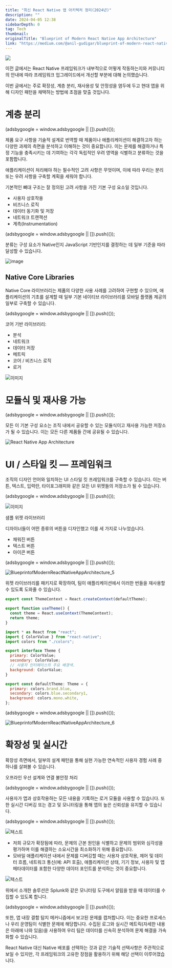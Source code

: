 ```yaml
---
title: "최신 React Native 앱 아키텍처 정리(2024년)"
description: ""
date: 2024-04-05 12:38
sidebarDepth: 0
tag: Tech
thumbnail: 
originalTitle: "Blueprint of Modern React Native App Architecture"
link: "https://medium.com/@anil-gudigar/blueprint-of-modern-react-native-app-architecture-ba432deffdde"
---
```



<img src="./img/BlueprintofModernReactNativeAppArchitecture_0.png" />

이전 글에서는 React Native 프레임워크가 내부적으로 어떻게 작동하는지와 커뮤니티의 안내에 따라 프레임워크 업그레이드에서 개선할 부분에 대해 논의했습니다.

이번 글에서는 주로 확장성, 계층 분리, 재사용성 및 안정성을 염두에 두고 현대 앱을 위해 디자인 패턴을 채택하는 방법에 초점을 맞출 것입니다.

# 계층 분리

<!-- ui-log 수평형 -->
<ins class="adsbygoogle"
  style="display:block"
  data-ad-client="ca-pub-4877378276818686"
  data-ad-slot="9743150776"
  data-ad-format="auto"
  data-full-width-responsive="true"></ins>
<component is="script">
(adsbygoogle = window.adsbygoogle || []).push({});
</component>

제품 요구 사항을 기술적 설계로 번역할 때 제품이나 애플리케이션이 해결하고자 하는 다양한 과제의 측면을 분석하고 이해하는 것이 중요합니다. 이는 문제를 해결하거나 특정 기능을 충족시키는 데 기여하는 각각 독립적인 우려 영역을 식별하고 분류하는 것을 포함합니다.

애플리케이션이 처리해야 하는 필수적인 고려 사항은 무엇이며, 이에 따라 우리는 분리 또는 우려 사항을 구축할 계획을 세워야 합니다.

기본적인 뼈대 구조는 잘 정의된 고려 사항을 가진 기본 구성 요소일 것입니다.

- 사용자 상호작용
- 비즈니스 로직
- 데이터 동기화 및 저장
- 네트워크 트랜잭션
- 계측(Instrumentation)

<!-- ui-log 수평형 -->
<ins class="adsbygoogle"
  style="display:block"
  data-ad-client="ca-pub-4877378276818686"
  data-ad-slot="9743150776"
  data-ad-format="auto"
  data-full-width-responsive="true"></ins>
<component is="script">
(adsbygoogle = window.adsbygoogle || []).push({});
</component>

분류는 구성 요소가 Native인지 JavaScript 기반인지를 결정하는 데 일부 기준을 따라 달성할 수 있습니다.

![image](./img/BlueprintofModernReactNativeAppArchitecture_1.png)

## Native Core Libraries

Native Core 라이브러리는 제품의 다양한 사용 사례를 고려하여 구현할 수 있으며, 애플리케이션의 기초를 설계할 때 일부 기본 네이티브 라이브러리를 모바일 플랫폼 제공의 일부로 구축할 수 있습니다.

<!-- ui-log 수평형 -->
<ins class="adsbygoogle"
  style="display:block"
  data-ad-client="ca-pub-4877378276818686"
  data-ad-slot="9743150776"
  data-ad-format="auto"
  data-full-width-responsive="true"></ins>
<component is="script">
(adsbygoogle = window.adsbygoogle || []).push({});
</component>

코어 기반 라이브러리:

- 분석
- 네트워크
- 데이터 저장
- 메트릭
- 코어 / 비즈니스 로직
- 로거

![이미지](./img/BlueprintofModernReactNativeAppArchitecture_2.png)

# 모듈식 및 재사용 가능

<!-- ui-log 수평형 -->
<ins class="adsbygoogle"
  style="display:block"
  data-ad-client="ca-pub-4877378276818686"
  data-ad-slot="9743150776"
  data-ad-format="auto"
  data-full-width-responsive="true"></ins>
<component is="script">
(adsbygoogle = window.adsbygoogle || []).push({});
</component>

모든 이 기본 구성 요소는 조직 내에서 공유할 수 있는 모듈식이고 재사용 가능한 저장소가 될 수 있습니다. 이는 모든 다른 제품들 간에 공유될 수 있습니다.

![React Native App Architecture](./img/BlueprintofModernReactNativeAppArchitecture_3.png)

# UI / 스타일 킷 — 프레임워크

조직의 디자인 언어와 일치하는 UI 스타일 킷 프레임워크를 구축할 수 있습니다. 이는 버튼, 텍스트, 입력란, 타이포그래피와 같은 모든 UI 위젯들의 저장소가 될 수 있습니다.

<!-- ui-log 수평형 -->
<ins class="adsbygoogle"
  style="display:block"
  data-ad-client="ca-pub-4877378276818686"
  data-ad-slot="9743150776"
  data-ad-format="auto"
  data-full-width-responsive="true"></ins>
<component is="script">
(adsbygoogle = window.adsbygoogle || []).push({});
</component>

![이미지](./img/BlueprintofModernReactNativeAppArchitecture_4.png)

샘플 위젯 라이브러리

디자이너들이 어떤 종류의 버튼을 디자인했고 이를 세 가지로 나누었습니다.

- 채워진 버튼
- 텍스트 버튼
- 아이콘 버튼

<!-- ui-log 수평형 -->
<ins class="adsbygoogle"
  style="display:block"
  data-ad-client="ca-pub-4877378276818686"
  data-ad-slot="9743150776"
  data-ad-format="auto"
  data-full-width-responsive="true"></ins>
<component is="script">
(adsbygoogle = window.adsbygoogle || []).push({});
</component>

![BlueprintofModernReactNativeAppArchitecture_5](./img/BlueprintofModernReactNativeAppArchitecture_5.png)

위젯 라이브러리를 패키지로 확장하여, 팀이 애플리케이션에서 이러한 번들을 재사용할 수 있도록 도와줄 수 있습니다.

```js
export const ThemeContext = React.createContext(defaultTheme);

export function useTheme() {
  const theme = React.useContext(ThemeContext);
  return theme;
}
```

```js
import * as React from "react";
import { ColorValue } from "react-native";
import colors from "./colors";

export interface Theme {
  primary: ColorValue;
  secondary: ColorValue;
  // 사용자 인터페이스의 주요 배경색.
  background: ColorValue;
}

export const defaultTheme: Theme = {
  primary: colors.brand.blue,
  secondary: colors.blue.secondary1,
  background: colors.mono.white,
};
```

<!-- ui-log 수평형 -->
<ins class="adsbygoogle"
  style="display:block"
  data-ad-client="ca-pub-4877378276818686"
  data-ad-slot="9743150776"
  data-ad-format="auto"
  data-full-width-responsive="true"></ins>
<component is="script">
(adsbygoogle = window.adsbygoogle || []).push({});
</component>

![BlueprintofModernReactNativeAppArchitecture_6](./img/BlueprintofModernReactNativeAppArchitecture_6.png)

# 확장성 및 실시간

확장성 측면에서, 일부의 설계 패턴을 통해 실현 가능한 연속적인 사용자 경험 사례 중 하나를 살펴볼 수 있습니다.

오프라인 우선 설계와 연결 불안정 처리

<!-- ui-log 수평형 -->
<ins class="adsbygoogle"
  style="display:block"
  data-ad-client="ca-pub-4877378276818686"
  data-ad-slot="9743150776"
  data-ad-format="auto"
  data-full-width-responsive="true"></ins>
<component is="script">
(adsbygoogle = window.adsbygoogle || []).push({});
</component>

사용자가 앱과 상호작용하는 모든 내용을 기록하는 로거 모듈을 사용할 수 있습니다. 또한 실시간 디버깅 또는 경고 및 모니터링을 통해 앱의 높은 신뢰성을 유지할 수 있습니다.

<!-- ui-log 수평형 -->
<ins class="adsbygoogle"
  style="display:block"
  data-ad-client="ca-pub-4877378276818686"
  data-ad-slot="9743150776"
  data-ad-format="auto"
  data-full-width-responsive="true"></ins>
<component is="script">
(adsbygoogle = window.adsbygoogle || []).push({});
</component>

![텍스트](./img/BlueprintofModernReactNativeAppArchitecture_8.png)

- 저희 규모가 확장됨에 따라, 문제의 근본 원인을 식별하고 문제의 범위와 심각성을 평가하며 이를 해결하는 소요시간을 최소화하기 위해 중요합니다.
- 모바일 애플리케이션 내에서 문제를 디버깅할 때는 사용자 상호작용, 제어 및 데이터 흐름, 네트워크 통신(예: API 호출), 애플리케이션 상태, 기기 정보, 사용자 및 앱 메타데이터를 포함한 다양한 데이터 포인트를 분석하는 것이 중요합니다.

![텍스트](./img/BlueprintofModernReactNativeAppArchitecture_9.png)

위에서 소개한 솔루션은 Splunk와 같은 모니터링 도구에서 알림을 받을 때 데이터를 수집할 수 있도록 합니다.

<!-- ui-log 수평형 -->
<ins class="adsbygoogle"
  style="display:block"
  data-ad-client="ca-pub-4877378276818686"
  data-ad-slot="9743150776"
  data-ad-format="auto"
  data-full-width-responsive="true"></ins>
<component is="script">
(adsbygoogle = window.adsbygoogle || []).push({});
</component>

또한, 앱 내장 결함 탐지 메커니즘에서 보고된 문제를 캡처합니다. 이는 중요한 프로세스나 우리 운영팀이 식별한 문제에 해당합니다. 수집된 로그와 실시간 메트릭(자세한 내용은 아래에 나와 있음)을 사용하여 우리 팀은 데이터를 신속히 분석하여 문제 해결을 가속화할 수 있습니다.

React Native 대신 Native 배포를 선택하는 것과 같은 기술적 선택사항은 주관적으로 보일 수 있지만, 각 프레임워크의 고유한 장점을 활용하기 위해 해당 선택이 이루어졌습니다.